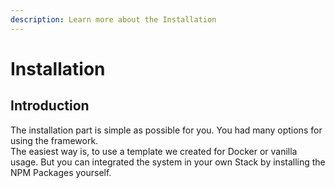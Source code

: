 ```yaml
---
description: Learn more about the Installation
---
```


# Installation

## Introduction

The installation part is simple as possible for you. You had many options for using the framework.  
The easiest way is, to use a template we created for Docker or vanilla usage. But you can integrated the system in your own Stack by installing the NPM Packages yourself.



